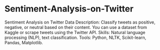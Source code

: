 # Sentiment-Analysis-on-Twitter
Sentiment Analysis on Twitter Data Description: Classify tweets as positive, negative, or neutral based on their content. You can use a dataset from Kaggle or scrape tweets using the Twitter API. Skills: Natural language processing (NLP), text classification. Tools: Python, NLTK, Scikit-learn, Pandas, Matplotlib.
